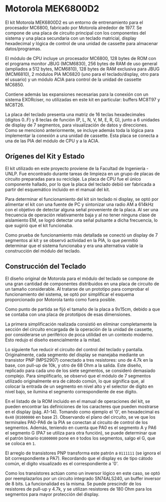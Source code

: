 # Motorola MEK6800D2
El kit Motorola MEK6800D2 es un entorno de entrenamiento para el procesador MC6800, fabricado por Motorola alrededor de 1977. Se compone de una placa de circuito principal con los componentes del sistema y una placa secundaria con un teclado matricial, display hexadecimal y lógica de control de una unidad de cassette para almacenar datos/programas.

El módulo de CPU incluye un procesador MC6800, 128 bytes de ROM con el programa monitor JBUG (MCM6830), 256 bytes de RAM de uso general (ampliados a 512 bytes, MCM6810), 128 bytes de RAM exclusiva para JBUG (MCM6810), 2 módulos PIA MC6820 (uno para el teclado/display, otro para el usuario) y un módulo ACIA para control de la unidad de cassette MC6850.

Contiene además las expansiones necesarias para la conexión con un sistema EXORciser, no utilizadas en este kit en particular: buffers MC8T97 y MC8T26.

La placa del teclado presenta una matriz de 16 teclas hexadecimales (dígitos 0..F) y 8 teclas de función (P, L, N, V, M, E, R, G), junto a 6 unidades de display de 7 segmentos, para visualización de datos y direcciones. Como se mencionó anteriormente, se incluye además toda la lógica para implementar la conexión a una unidad de cassette. Esta placa se conecta a una de las PIA del módulo de CPU y a la ACIA.

## Orígenes del Kit y Estado
El kit utilizado en este proyecto proviene de la Facultad de Ingeniería - UNLP. Fue encontrado durante tareas de limpieza en un grupo de placas de circuito preparadas para su reciclaje. La placa de CPU fue el único componente hallado, por lo que la placa del teclado debió ser fabricada a partir del esquemático incluido en el manual del kit.

Para determinar el funcionamiento del kit sin teclado ni display, se optó por alimentar el kit con una fuente de PC y sintonizar una radio AM a 614kHz con el objetivo de detectar alguna señal proveniente de la placa. Al ser una frecuencia de operación relativamente baja y al no tener ninguna clase de aislamiento EM, se logró detectar una señal pulsante a dicha frecuencia, lo que sugirió que el kit funcionaba.

Como prueba de funcionamiento más detallada se conectó un display de 7 segmentos al kit y se observó actividad en la PIA, lo que permitió determinar que el sistema funcionaba y era una alternativa viable la construcción del módulo del teclado.

## Construcción del Teclado
El diseño original de Motorola para el módulo del teclado se compone de una gran cantidad de componentes distribuidos en una placa de circuito de un tamaño considerable. Al tratarse de un prototipo para comprobar el funcionamiento del sistema, se optó por simplificar el esquema proporcionado por Motorola tanto como fuera posible.

Como punto de partida se fijó el tamaño de la placa a 9x15cm, debido a que se contaba con una placa de prototipos de esas dimensiones.

La primera simplificación realizada consistió en eliminar completamente la sección del circuito encargada de la operación de la unidad de cassette, por considerarse un periférico de poca utilidad en un contexto moderno. Esto redujo el diseño esencialmente a la mitad.

Lo siguiente fue reducir el circuito del control del teclado y pantalla. Originalmente, cada segmento del display se manejaba mediante un transistor PNP (MPS2907) conectado a tres resistores: uno de 4.7k en la base, con pull-up de 10k, y otro de 68 Ohm a la salida. Este diseño, replicado para cada uno de los siete segmentos, se consideró demasiado complejo. Para simplificarlo, se observó que el módulo de 7 segmentos utilizado originalmente era de cátodo común, lo que significa que, al colocar la entrada de un segmento en nivel alto y el selector de dígito en nivel bajo, se ilumina el segmento correspondiente de ese dígito.

En el listado de la ROM incluido en el manual de operaciones del kit, se pueden encontrar las definiciones de los caracteres que pueden mostrarse en el display (pág. A1-14). Tomando como ejemplo el '0', en hexadecimal es `0x40` (`01000000` en base 2). Observando el plano del circuito, se ve que los terminales PA0-PA6 de la PIA se conectan al circuito de control de los segmentos. Además, teniendo en cuenta que PA0 es el segmento A y PA6 el segmento G (PA7 se utiliza para otra función), se puede determinar que el patrón binario `01000000` pone en `0` todos los segmentos, salgo el G, que se coloca en `1`.

El arreglo de transistores PNP transforma este patrón a `0111111` (se ignora el bit correspondiente a PA7). Recordando que el display es de tipo cátodo común, el dígito visualizado es el correspondiente a '0'.

Como los transistores actúan como un inversor lógico en este caso, se optó por reemplazarlos por un circuito integrado SN74ALS240, un buffer inversor de 8 bits. La funcionalidad es la misma. Se puede prescindir de los resistores de pull-up y 4.7k, y se utilizan resistores de 180 Ohm para los segmentos para mayor protección del display.

